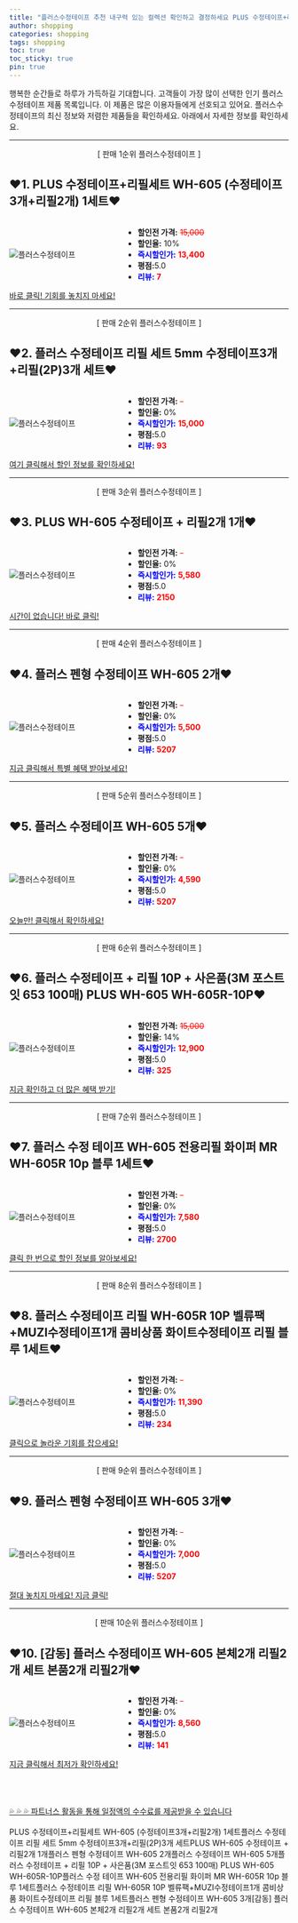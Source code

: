 ```yaml
---
title: "플러스수정테이프 추천 내구력 있는 컬렉션 확인하고 결정하세요 PLUS 수정테이프+리필세트 WH-605 (수정테이프3개+리필2개) 1세트"
author: shopping
categories: shopping
tags: shopping
toc: true
toc_sticky: true
pin: true
---
```

행복한 순간들로 하루가 가득하길 기대합니다. 고객들이 가장 많이 선택한 인기 플러스수정테이프 제품 목록입니다. 이 제품은 많은 이용자들에게 선호되고 있어요. 플러스수정테이프의 최신 정보와 저렴한 제품들을 확인하세요. 아래에서 자세한 정보를 확인하세요.

---
<p class="toplist" style="margin: 0 auto; display: block; width: fit-content;">[ 판매 1순위 플러스수정테이프 ]</p>

<h2><strong>❤️1. PLUS 수정테이프+리필세트 WH-605 (수정테이프3개+리필2개) 1세트❤️</strong></h2>

<div style="display: flex; align-items: center;">
    <div style="flex: 0.4;">
        <img src="https://thumbnail8.coupangcdn.com/thumbnails/remote/230x230ex/image/vendor_inventory/29e7/98d1d2f88c1b5d550e4e4c53b23ec0d8821fea4b85ff16e66be9702494d1.jpg" alt="플러스수정테이프" style="max-width: 100%;">
    </div>
    <div style="flex: 0.6; margin-left: 10px;">
        <ul>
            <li><strong>할인전 가격:</strong> <del style="color: red;">15,000</del></li>
            <li><strong>할인율:</strong> 10%</li>
            <li><span style='color:blue'><strong>즉시할인가:</strong></span> <span style='color:red'><strong>13,400</strong></span></li>
            <li><strong>평점:</strong>5.0</li>
            <li><span style='color:blue'><strong>리뷰:</strong></span> <span style='color:red'><strong>7</strong></span></li>
        </ul>
    </div>
</div>
<div class="center">
    <a href="https://selin100587001.github.io?lptag=AF9450613&subid=githubio&pageKey=8065652954&traceid=V0-153&itemId=22682894452&vendorItemId=89732051209" class="myButton">
        바로 클릭! 기회를 놓치지 마세요!
    </a>
</div>


---
<p class="toplist" style="margin: 0 auto; display: block; width: fit-content;">[ 판매 2순위 플러스수정테이프 ]</p>

<h2><strong>❤️2. 플러스 수정테이프 리필 세트 5mm 수정테이프3개+리필(2P)3개 세트❤️</strong></h2>

<div style="display: flex; align-items: center;">
    <div style="flex: 0.4;">
        <img src="https://thumbnail8.coupangcdn.com/thumbnails/remote/230x230ex/image/vendor_inventory/f32b/b93a832862785aa2a684f8f500f200fc00b53050c50f3cff9d2dcfd6473b.jpg" alt="플러스수정테이프" style="max-width: 100%;">
    </div>
    <div style="flex: 0.6; margin-left: 10px;">
        <ul>
            <li><strong>할인전 가격:</strong> <del style="color: red;">-</del></li>
            <li><strong>할인율:</strong> 0%</li>
            <li><span style='color:blue'><strong>즉시할인가:</strong></span> <span style='color:red'><strong>15,000</strong></span></li>
            <li><strong>평점:</strong>5.0</li>
            <li><span style='color:blue'><strong>리뷰:</strong></span> <span style='color:red'><strong>93</strong></span></li>
        </ul>
    </div>
</div>
<div class="center">
    <a href="https://selin100587001.github.io?lptag=AF9450613&subid=githubio&pageKey=7504560992&traceid=V0-153&itemId=19651230166&vendorItemId=86757234133" class="myButton">
        여기 클릭해서 할인 정보를 확인하세요!
    </a>
</div>


---
<p class="toplist" style="margin: 0 auto; display: block; width: fit-content;">[ 판매 3순위 플러스수정테이프 ]</p>

<h2><strong>❤️3. PLUS WH-605 수정테이프 + 리필2개 1개❤️</strong></h2>

<div style="display: flex; align-items: center;">
    <div style="flex: 0.4;">
        <img src="https://thumbnail10.coupangcdn.com/thumbnails/remote/230x230ex/image/vendor_inventory/35a0/3332f788a26f7610031ea1cef23ceb0a5963cd76440106e32a00db665221.jpg" alt="플러스수정테이프" style="max-width: 100%;">
    </div>
    <div style="flex: 0.6; margin-left: 10px;">
        <ul>
            <li><strong>할인전 가격:</strong> <del style="color: red;">-</del></li>
            <li><strong>할인율:</strong> 0%</li>
            <li><span style='color:blue'><strong>즉시할인가:</strong></span> <span style='color:red'><strong>5,580</strong></span></li>
            <li><strong>평점:</strong>5.0</li>
            <li><span style='color:blue'><strong>리뷰:</strong></span> <span style='color:red'><strong>2150</strong></span></li>
        </ul>
    </div>
</div>
<div class="center">
    <a href="https://selin100587001.github.io?lptag=AF9450613&subid=githubio&pageKey=26587670&traceid=V0-153&itemId=102882908&vendorItemId=90679797728" class="myButton">
        시간이 없습니다! 바로 클릭!
    </a>
</div>


---
<p class="toplist" style="margin: 0 auto; display: block; width: fit-content;">[ 판매 4순위 플러스수정테이프 ]</p>

<h2><strong>❤️4. 플러스 펜형 수정테이프 WH-605 2개❤️</strong></h2>

<div style="display: flex; align-items: center;">
    <div style="flex: 0.4;">
        <img src="https://thumbnail7.coupangcdn.com/thumbnails/remote/230x230ex/image/vendor_inventory/c090/f35ea035bfcc58bb02ce133e41366d1c40ac4509950d554fb259a6f06341.jpg" alt="플러스수정테이프" style="max-width: 100%;">
    </div>
    <div style="flex: 0.6; margin-left: 10px;">
        <ul>
            <li><strong>할인전 가격:</strong> <del style="color: red;">-</del></li>
            <li><strong>할인율:</strong> 0%</li>
            <li><span style='color:blue'><strong>즉시할인가:</strong></span> <span style='color:red'><strong>5,500</strong></span></li>
            <li><strong>평점:</strong>5.0</li>
            <li><span style='color:blue'><strong>리뷰:</strong></span> <span style='color:red'><strong>5207</strong></span></li>
        </ul>
    </div>
</div>
<div class="center">
    <a href="https://selin100587001.github.io?lptag=AF9450613&subid=githubio&pageKey=9710745&traceid=V0-153&itemId=8381798197&vendorItemId=90447167575" class="myButton">
        지금 클릭해서 특별 혜택 받아보세요!
    </a>
</div>


---
<p class="toplist" style="margin: 0 auto; display: block; width: fit-content;">[ 판매 5순위 플러스수정테이프 ]</p>

<h2><strong>❤️5. 플러스 수정테이프 WH-605 5개❤️</strong></h2>

<div style="display: flex; align-items: center;">
    <div style="flex: 0.4;">
        <img src="https://thumbnail8.coupangcdn.com/thumbnails/remote/230x230ex/image/vendor_inventory/e30c/832742c8fe0cf143d042c72c8ac277f30b945c4534b073257df8063adc4f.jpg" alt="플러스수정테이프" style="max-width: 100%;">
    </div>
    <div style="flex: 0.6; margin-left: 10px;">
        <ul>
            <li><strong>할인전 가격:</strong> <del style="color: red;">-</del></li>
            <li><strong>할인율:</strong> 0%</li>
            <li><span style='color:blue'><strong>즉시할인가:</strong></span> <span style='color:red'><strong>4,590</strong></span></li>
            <li><strong>평점:</strong>5.0</li>
            <li><span style='color:blue'><strong>리뷰:</strong></span> <span style='color:red'><strong>5207</strong></span></li>
        </ul>
    </div>
</div>
<div class="center">
    <a href="https://selin100587001.github.io?lptag=AF9450613&subid=githubio&pageKey=9710745&traceid=V0-153&itemId=8109899281&vendorItemId=90102211933" class="myButton">
        오늘만! 클릭해서 확인하세요!
    </a>
</div>


---
<p class="toplist" style="margin: 0 auto; display: block; width: fit-content;">[ 판매 6순위 플러스수정테이프 ]</p>

<h2><strong>❤️6. 플러스 수정테이프 + 리필 10P + 사은품(3M 포스트잇 653 100매) PLUS WH-605 WH-605R-10P❤️</strong></h2>

<div style="display: flex; align-items: center;">
    <div style="flex: 0.4;">
        <img src="https://thumbnail10.coupangcdn.com/thumbnails/remote/230x230ex/image/vendor_inventory/58bf/986969f09f7d29b30143fa1228230c5f38abdaf274e7bb99364671dc0cd3.jpg" alt="플러스수정테이프" style="max-width: 100%;">
    </div>
    <div style="flex: 0.6; margin-left: 10px;">
        <ul>
            <li><strong>할인전 가격:</strong> <del style="color: red;">15,000</del></li>
            <li><strong>할인율:</strong> 14%</li>
            <li><span style='color:blue'><strong>즉시할인가:</strong></span> <span style='color:red'><strong>12,900</strong></span></li>
            <li><strong>평점:</strong>5.0</li>
            <li><span style='color:blue'><strong>리뷰:</strong></span> <span style='color:red'><strong>325</strong></span></li>
        </ul>
    </div>
</div>
<div class="center">
    <a href="https://selin100587001.github.io?lptag=AF9450613&subid=githubio&pageKey=6928123319&traceid=V0-153&itemId=16754976695&vendorItemId=78873677541" class="myButton">
        지금 확인하고 더 많은 혜택 받기!
    </a>
</div>


---
<p class="toplist" style="margin: 0 auto; display: block; width: fit-content;">[ 판매 7순위 플러스수정테이프 ]</p>

<h2><strong>❤️7. 플러스 수정 테이프 WH-605 전용리필 화이퍼 MR WH-605R 10p 블루 1세트❤️</strong></h2>

<div style="display: flex; align-items: center;">
    <div style="flex: 0.4;">
        <img src="https://thumbnail9.coupangcdn.com/thumbnails/remote/230x230ex/image/rs_quotation_api/3nznp7in/9b9c6a6af19e4729ac284dd0918d17fa.jpg" alt="플러스수정테이프" style="max-width: 100%;">
    </div>
    <div style="flex: 0.6; margin-left: 10px;">
        <ul>
            <li><strong>할인전 가격:</strong> <del style="color: red;">-</del></li>
            <li><strong>할인율:</strong> 0%</li>
            <li><span style='color:blue'><strong>즉시할인가:</strong></span> <span style='color:red'><strong>7,580</strong></span></li>
            <li><strong>평점:</strong>5.0</li>
            <li><span style='color:blue'><strong>리뷰:</strong></span> <span style='color:red'><strong>2700</strong></span></li>
        </ul>
    </div>
</div>
<div class="center">
    <a href="https://selin100587001.github.io?lptag=AF9450613&subid=githubio&pageKey=6060476238&traceid=V0-153&itemId=11141798590&vendorItemId=78420219483" class="myButton">
        클릭 한 번으로 할인 정보를 알아보세요!
    </a>
</div>


---
<p class="toplist" style="margin: 0 auto; display: block; width: fit-content;">[ 판매 8순위 플러스수정테이프 ]</p>

<h2><strong>❤️8. 플러스 수정테이프 리필 WH-605R 10P 벨류팩+MUZI수정테이프1개 콤비상품 화이트수정테이프 리필 블루 1세트❤️</strong></h2>

<div style="display: flex; align-items: center;">
    <div style="flex: 0.4;">
        <img src="https://thumbnail10.coupangcdn.com/thumbnails/remote/230x230ex/image/vendor_inventory/e20b/112cf83b18d930e469851c8e4c5c47f2c7df0685b7279ac095e4f453dad7.jpg" alt="플러스수정테이프" style="max-width: 100%;">
    </div>
    <div style="flex: 0.6; margin-left: 10px;">
        <ul>
            <li><strong>할인전 가격:</strong> <del style="color: red;">-</del></li>
            <li><strong>할인율:</strong> 0%</li>
            <li><span style='color:blue'><strong>즉시할인가:</strong></span> <span style='color:red'><strong>11,390</strong></span></li>
            <li><strong>평점:</strong>5.0</li>
            <li><span style='color:blue'><strong>리뷰:</strong></span> <span style='color:red'><strong>234</strong></span></li>
        </ul>
    </div>
</div>
<div class="center">
    <a href="https://selin100587001.github.io?lptag=AF9450613&subid=githubio&pageKey=6120548004&traceid=V0-153&itemId=11598901242&vendorItemId=83843363873" class="myButton">
        클릭으로 놀라운 기회를 잡으세요!
    </a>
</div>


---
<p class="toplist" style="margin: 0 auto; display: block; width: fit-content;">[ 판매 9순위 플러스수정테이프 ]</p>

<h2><strong>❤️9. 플러스 펜형 수정테이프 WH-605 3개❤️</strong></h2>

<div style="display: flex; align-items: center;">
    <div style="flex: 0.4;">
        <img src="https://thumbnail7.coupangcdn.com/thumbnails/remote/230x230ex/image/vendor_inventory/c090/f35ea035bfcc58bb02ce133e41366d1c40ac4509950d554fb259a6f06341.jpg" alt="플러스수정테이프" style="max-width: 100%;">
    </div>
    <div style="flex: 0.6; margin-left: 10px;">
        <ul>
            <li><strong>할인전 가격:</strong> <del style="color: red;">-</del></li>
            <li><strong>할인율:</strong> 0%</li>
            <li><span style='color:blue'><strong>즉시할인가:</strong></span> <span style='color:red'><strong>7,000</strong></span></li>
            <li><strong>평점:</strong>5.0</li>
            <li><span style='color:blue'><strong>리뷰:</strong></span> <span style='color:red'><strong>5207</strong></span></li>
        </ul>
    </div>
</div>
<div class="center">
    <a href="https://selin100587001.github.io?lptag=AF9450613&subid=githubio&pageKey=9710745&traceid=V0-153&itemId=8381798214&vendorItemId=90447167527" class="myButton">
        절대 놓치지 마세요! 지금 클릭!
    </a>
</div>


---
<p class="toplist" style="margin: 0 auto; display: block; width: fit-content;">[ 판매 10순위 플러스수정테이프 ]</p>

<h2><strong>❤️10. [감동] 플러스 수정테이프 WH-605 본체2개 리필2개 세트 본품2개 리필2개❤️</strong></h2>

<div style="display: flex; align-items: center;">
    <div style="flex: 0.4;">
        <img src="https://thumbnail7.coupangcdn.com/thumbnails/remote/230x230ex/image/vendor_inventory/748b/d91a9feb5328f30a9f8e07bd2fc54cff80181e8dd6e38048e3a4c4063729.jpg" alt="플러스수정테이프" style="max-width: 100%;">
    </div>
    <div style="flex: 0.6; margin-left: 10px;">
        <ul>
            <li><strong>할인전 가격:</strong> <del style="color: red;">-</del></li>
            <li><strong>할인율:</strong> 0%</li>
            <li><span style='color:blue'><strong>즉시할인가:</strong></span> <span style='color:red'><strong>8,560</strong></span></li>
            <li><strong>평점:</strong>5.0</li>
            <li><span style='color:blue'><strong>리뷰:</strong></span> <span style='color:red'><strong>141</strong></span></li>
        </ul>
    </div>
</div>
<div class="center">
    <a href="https://selin100587001.github.io?lptag=AF9450613&subid=githubio&pageKey=7764089090&traceid=V0-153&itemId=20943850653&vendorItemId=88010135732" class="myButton">
        지금 클릭해서 최저가 확인하세요!
    </a>
</div>

<br><br><br>[💦 💦 💦 파트너스 활동을 통해 일정액의 수수료를 제공받을 수 있습니다](https://link.coupang.com/a/bcpT2c)<br><br>PLUS 수정테이프+리필세트 WH-605 (수정테이프3개+리필2개) 1세트플러스 수정테이프 리필 세트 5mm 수정테이프3개+리필(2P)3개 세트PLUS WH-605 수정테이프 + 리필2개 1개플러스 펜형 수정테이프 WH-605 2개플러스 수정테이프 WH-605 5개플러스 수정테이프 + 리필 10P + 사은품(3M 포스트잇 653 100매) PLUS WH-605 WH-605R-10P플러스 수정 테이프 WH-605 전용리필 화이퍼 MR WH-605R 10p 블루 1세트플러스 수정테이프 리필 WH-605R 10P 벨류팩+MUZI수정테이프1개 콤비상품 화이트수정테이프 리필 블루 1세트플러스 펜형 수정테이프 WH-605 3개[감동] 플러스 수정테이프 WH-605 본체2개 리필2개 세트 본품2개 리필2개